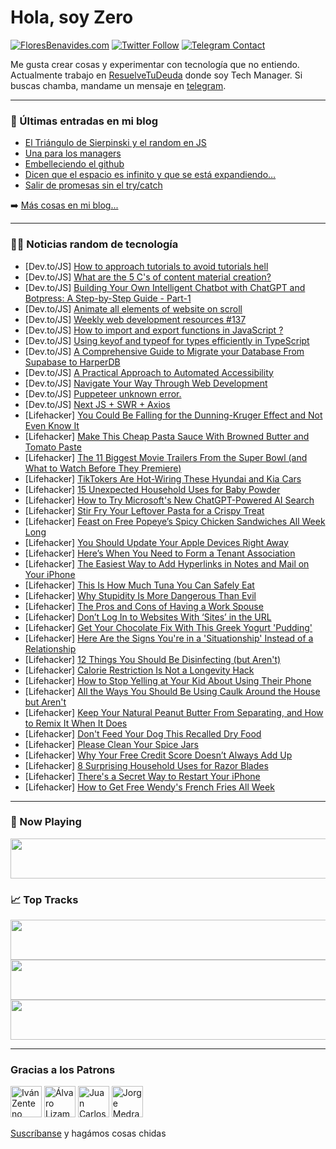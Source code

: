 # Hola, soy Zero

[![FloresBenavides.com](https://img.shields.io/website?down_message=oops&label=MiBlog&style=for-the-badge&up_message=online&url=https%3A%2F%2Ffloresbenavides.com)](https://floresbenavides.com) [![Twitter Follow](https://img.shields.io/twitter/follow/ZeroDragon?color=%231DA1F2&label=Follow&logo=twitter&logoColor=ffffff&style=for-the-badge)](https://twitter.com/zerodragon) [![Telegram Contact](https://img.shields.io/badge/escr%C3%ADbeme-ZeroDragon-%2326A5E4?style=for-the-badge&logo=telegram)](https://t.me/zerodragon)

Me gusta crear cosas y experimentar con tecnología que no entiendo.
Actualmente trabajo en [ResuelveTuDeuda](http://github.com/resuelve) donde soy Tech Manager.
Si buscas chamba, mandame un mensaje en [telegram](https://t.me/zerodragon).

---

### 📕 Últimas entradas en mi blog
<!-- BLOG-POST-LIST:START -->
- [El Triángulo de Sierpinski y el random en JS](https://floresbenavides.com/el-triangulo-de-sierpinski-y-el-random-en-js/)
- [Una para los managers](https://floresbenavides.com/una-para-los-managers/)
- [Embelleciendo el github](https://floresbenavides.com/embelleciendo-el-github/)
- [Dicen que el espacio es infinito y que se está expandiendo…](https://floresbenavides.com/dicen-que-el-espacio-es-infinito-y-que-se-esta-expandiendo/)
- [Salir de promesas sin el try/catch](https://floresbenavides.com/salir-de-promesas-sin-el-try-catch/)
<!-- BLOG-POST-LIST:END -->

➡️ [Más cosas en mi blog...](https://floresbenavides.com)

---

### 👨‍💻 Noticias random de tecnología
<!-- TECH-POSTS:START -->
- [Dev.to/JS] [How to approach tutorials to avoid tutorials hell](https://dev.to/annoh_karlgusta/how-to-approach-tutorials-to-avoid-tutorials-hell-3egk)
- [Dev.to/JS] [What are the 5 C&#39;s of content material creation?](https://dev.to/thomas23459/what-are-the-5-cs-of-content-material-creation-2kk2)
- [Dev.to/JS] [Building Your Own Intelligent Chatbot with ChatGPT and Botpress: A Step-by-Step Guide - Part-1](https://dev.to/monu181/building-your-own-intelligent-chatbot-with-chatgpt-and-botpress-a-step-by-step-guide-part-1-4g6b)
- [Dev.to/JS] [Animate all elements of website on scroll](https://dev.to/anish_rokka_da708a65a3caa/animate-all-elements-of-website-on-scroll-36gp)
- [Dev.to/JS] [Weekly web development resources #137](https://dev.to/vincenius/weekly-web-development-resources-137-4p18)
- [Dev.to/JS] [How to import and export functions in JavaScript ?](https://dev.to/sujit_mali/how-to-import-and-export-functions-in-javascript--1kkf)
- [Dev.to/JS] [Using keyof and typeof for types efficiently in TypeScript](https://dev.to/mayashavin/using-keyof-and-typeof-for-types-efficiently-in-typescript-3o6k)
- [Dev.to/JS] [A Comprehensive Guide to Migrate your Database From Supabase to HarperDB](https://dev.to/tyaga001/a-comprehensive-guide-to-migrate-your-database-from-supabase-to-harperdb-1c7c)
- [Dev.to/JS] [A Practical Approach to Automated Accessibility](https://dev.to/steady5063/a-practical-approach-to-automated-accessibility-1h88)
- [Dev.to/JS] [Navigate Your Way Through Web Development](https://dev.to/anarchymonkey/navigate-your-way-through-web-development-55ei)
- [Dev.to/JS] [Puppeteer unknown error.](https://dev.to/sonukarn21/puppeteer-unknown-error-2a6a)
- [Dev.to/JS] [Next JS + SWR + Axios](https://dev.to/tan_jung/next-js-swr-axios-3ae6)
- [Lifehacker] [You Could Be Falling for the Dunning-Kruger Effect and Not Even Know It](https://lifehacker.com/you-could-be-falling-for-the-dunning-kruger-effect-and-1850113520)
- [Lifehacker] [Make This Cheap Pasta Sauce With Browned Butter and Tomato Paste](https://lifehacker.com/make-this-cheap-pasta-sauce-with-browned-butter-and-tom-1850114507)
- [Lifehacker] [The 11 Biggest Movie Trailers From the Super Bowl &lpar;and What to Watch Before They Premiere&rpar;](https://lifehacker.com/the-11-biggest-movie-trailers-from-the-super-bowl-and-1850112794)
- [Lifehacker] [TikTokers Are Hot-Wiring These Hyundai and Kia Cars](https://lifehacker.com/tiktokers-are-hot-wiring-these-hyundai-and-kia-cars-1850113943)
- [Lifehacker] [15 Unexpected Household Uses for Baby Powder](https://lifehacker.com/15-unexpected-household-uses-for-baby-powder-1850113735)
- [Lifehacker] [How to Try Microsoft&#39;s New ChatGPT-Powered AI Search](https://lifehacker.com/how-to-try-microsofts-new-chatgpt-powered-ai-search-1850113463)
- [Lifehacker] [Stir Fry Your Leftover Pasta for a Crispy Treat](https://lifehacker.com/stir-fry-your-leftover-pasta-for-a-crispy-treat-1850113486)
- [Lifehacker] [Feast on Free Popeye’s Spicy Chicken Sandwiches All Week Long](https://lifehacker.com/feast-on-free-popeye-s-spicy-chicken-sandwiches-all-wee-1850113134)
- [Lifehacker] [You Should Update Your Apple Devices Right Away](https://lifehacker.com/you-should-update-your-apple-devices-right-away-1850112825)
- [Lifehacker] [Here’s When You Need to Form a Tenant Association](https://lifehacker.com/here-s-when-you-need-to-form-a-tenant-association-1850112811)
- [Lifehacker] [The Easiest Way to Add Hyperlinks in Notes and Mail on Your iPhone](https://lifehacker.com/the-easiest-way-to-add-hyperlinks-in-notes-and-mail-on-1850111673)
- [Lifehacker] [This Is How Much Tuna You Can Safely Eat](https://lifehacker.com/this-is-how-much-tuna-you-can-safely-eat-1850112388)
- [Lifehacker] [Why Stupidity Is More Dangerous Than Evil](https://lifehacker.com/why-stupidity-is-more-dangerous-than-evil-1850111074)
- [Lifehacker] [The Pros and Cons of Having a Work Spouse](https://lifehacker.com/the-pros-and-cons-of-having-a-work-spouse-1850109997)
- [Lifehacker] [Don’t Log In to Websites With ‘Sites’ in the URL](https://lifehacker.com/don-t-log-in-to-websites-with-sites-in-the-url-1850110238)
- [Lifehacker] [Get Your Chocolate Fix With This Greek Yogurt &#39;Pudding&#39;](https://lifehacker.com/get-your-chocolate-fix-with-this-greek-yogurt-pudding-1850110127)
- [Lifehacker] [Here Are the Signs You&#39;re in a &#39;Situationship&#39; Instead of a Relationship](https://lifehacker.com/here-are-the-signs-youre-in-a-situationship-instead-of-1850109628)
- [Lifehacker] [12 Things You Should Be Disinfecting &lpar;but Aren&#39;t&rpar;](https://lifehacker.com/12-things-you-should-be-disinfecting-but-arent-1850110107)
- [Lifehacker] [Calorie Restriction Is Not a Longevity Hack](https://lifehacker.com/calorie-restriction-is-not-a-longevity-hack-1850110037)
- [Lifehacker] [How to Stop Yelling at Your Kid About Using Their Phone](https://lifehacker.com/how-to-stop-yelling-at-your-kid-about-using-their-phone-1850107302)
- [Lifehacker] [All the Ways You Should Be Using Caulk Around the House but Aren&#39;t](https://lifehacker.com/all-the-ways-you-should-be-using-caulk-around-the-house-1850108446)
- [Lifehacker] [Keep Your Natural Peanut Butter From Separating, and How to Remix It When It Does](https://lifehacker.com/keep-your-natural-peanut-butter-from-separating-and-ho-1850109148)
- [Lifehacker] [Don&#39;t Feed Your Dog This Recalled Dry Food](https://lifehacker.com/dont-feed-your-dog-this-recalled-dry-food-1850109025)
- [Lifehacker] [Please Clean Your Spice Jars](https://lifehacker.com/why-you-need-to-clean-your-spice-jars-1850108799)
- [Lifehacker] [Why Your Free Credit Score Doesn’t Always Add Up](https://lifehacker.com/why-your-free-credit-score-doesn-t-always-add-up-1850107515)
- [Lifehacker] [8 Surprising Household Uses for Razor Blades](https://lifehacker.com/8-surprising-household-uses-for-razor-blades-1850108754)
- [Lifehacker] [There&#39;s a Secret Way to Restart Your iPhone](https://lifehacker.com/theres-a-secret-way-to-restart-your-iphone-1850107814)
- [Lifehacker] [How to Get Free Wendy&#39;s French Fries All Week](https://lifehacker.com/how-to-get-free-wendys-french-fries-all-week-1850107971)<!-- TECH-POSTS:END -->

---

### 🎵 Now Playing
<a href="https://spotify-now-playing-dun.vercel.app/now-playing?open"><img src="https://spotify-now-playing-dun.vercel.app/now-playing" width="540" height="64"></a>

### 📈 Top Tracks
<a href="https://spotify-now-playing-dun.vercel.app/top-tracks?i=1&open"><img src="https://spotify-now-playing-dun.vercel.app/top-tracks?i=1" width="540" height="64"></a>
<a href="https://spotify-now-playing-dun.vercel.app/top-tracks?i=2&open"><img src="https://spotify-now-playing-dun.vercel.app/top-tracks?i=2" width="540" height="64"></a>
<a href="https://spotify-now-playing-dun.vercel.app/top-tracks?i=3&open"><img src="https://spotify-now-playing-dun.vercel.app/top-tracks?i=3" width="540" height="64"></a>

---

### Gracias a los Patrons
[<img src="https://avatars.githubusercontent.com/u/243380?v=4" alt="Iván Zenteno" width="50px">](https://github.com/k001) [<img src="https://avatars.githubusercontent.com/u/19955639?v=4" alt="Álvaro Lizama" width="50px">](https://github.com/alvarolizama) [<img src="https://avatars.githubusercontent.com/u/2718753?v=4" alt="Juan Carlos Ruiz" width="50px">](https://github.com/JuanCrg90) [<img src="https://avatars.githubusercontent.com/u/37025?v=4" alt="Jorge Medrano" width="50px">](https://github.com/h1pp1e) 

[Suscríbanse](https://www.patreon.com/zerodragon) y hagámos cosas chidas
